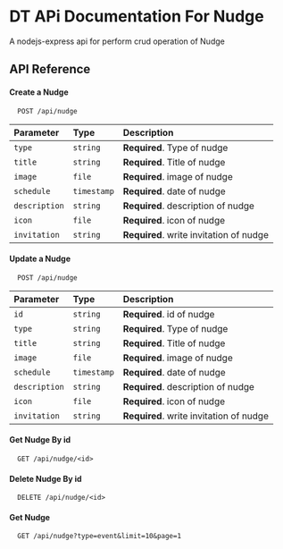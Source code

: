 
# DT APi Documentation For Nudge

A nodejs-express api for perform crud operation of Nudge



## API Reference

#### Create a Nudge

```http
  POST /api/nudge
```

| Parameter | Type     | Description                |
| :-------- | :------- | :------------------------- |
| `type` | `string` | **Required**. Type of nudge |
| `title` | `string` | **Required**. Title of nudge |
| `image` | `file` | **Required**. image of nudge |
| `schedule` | `timestamp` | **Required**. date of nudge |
| `description` | `string` | **Required**. description of nudge |
| `icon` | `file` | **Required**. icon of nudge |
| `invitation` | `string` | **Required**. write invitation of nudge |

#### Update a Nudge

```http
  POST /api/nudge
```

| Parameter | Type     | Description                |
| :-------- | :------- | :------------------------- |
| `id` | `string` | **Required**. id of nudge |
| `type` | `string` | **Required**. Type of nudge |
| `title` | `string` | **Required**. Title of nudge |
| `image` | `file` | **Required**. image of nudge |
| `schedule` | `timestamp` | **Required**. date of nudge |
| `description` | `string` | **Required**. description of nudge |
| `icon` | `file` | **Required**. icon of nudge |
| `invitation` | `string` | **Required**. write invitation of nudge |

#### Get  Nudge By id
```GET
  GET /api/nudge/<id>
```

#### Delete  Nudge By id
```Delete 
  DELETE /api/nudge/<id>
```

#### Get  Nudge
```GET
  GET /api/nudge?type=event&limit=10&page=1
```
